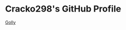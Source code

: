 # Cracko298's GitHub Profile
[Golly](https://github.com/jstrieb/github-stats/raw/master/generated/languages.svg)

